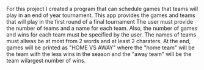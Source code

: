 For this project I created a program that can schedule games that teams will play in an end of year tournament. This app provides the games and teams that will play in the first round of a final tournament
The user must provide the number of teams and a name for each team. Also, the number of games and wins for each team must be specified by the user. The names of teams must allwas be at most from 2 words and at least 2 charaters. At the end, games will be printed as "HOME VS AWAY" where the "home team" will be the team with the less wins in the season and the "away team" will be the team wilargest number of wins.
